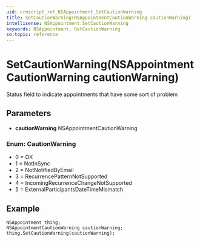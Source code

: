 ```yaml
---
uid: crmscript_ref_NSAppointment_SetCautionWarning
title: SetCautionWarning(NSAppointmentCautionWarning cautionWarning)
intellisense: NSAppointment.SetCautionWarning
keywords: NSAppointment, GetCautionWarning
so.topic: reference
---
```


# SetCautionWarning(NSAppointmentCautionWarning cautionWarning)

Status field to indicate appointments that have some sort of problem

## Parameters

* **cautionWarning** NSAppointmentCautionWarning

### Enum: CautionWarning

* 0 = OK
* 1 = NotInSync
* 2 = NotNotifiedByEmail
* 3 = RecurrencePatternNotSupported
* 4 = IncomingRecurrenceChangeNotSupported
* 5 = ExternalParticipantsDateTimeMismatch

## Example

```crmscript
NSAppointment thing;
NSAppointmentCautionWarning cautionWarning;
thing.SetCautionWarning(cautionWarning);
```
